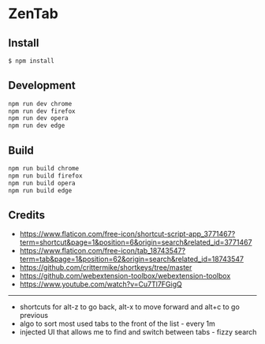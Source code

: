 # ZenTab

## Install

```bash
$ npm install
```

## Development

```bash
npm run dev chrome
npm run dev firefox
npm run dev opera
npm run dev edge
```

## Build

```bash
npm run build chrome
npm run build firefox
npm run build opera
npm run build edge
```

## Credits

- https://www.flaticon.com/free-icon/shortcut-script-app_3771467?term=shortcut&page=1&position=6&origin=search&related_id=3771467
- https://www.flaticon.com/free-icon/tab_18743547?term=tab&page=1&position=62&origin=search&related_id=18743547
- https://github.com/crittermike/shortkeys/tree/master
- https://github.com/webextension-toolbox/webextension-toolbox
- https://www.youtube.com/watch?v=Cu7Tl7FGigQ

---

- shortcuts for alt-z to go back, alt-x to move forward and alt+c to go previous
- algo to sort most used tabs to the front of the list - every 1m 
- injected UI that allows me to find and switch between tabs - fizzy search
